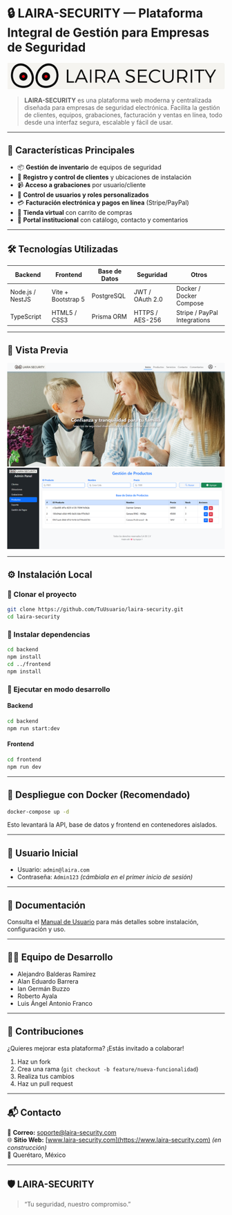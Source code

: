 # 🔒 LAIRA-SECURITY — Plataforma Integral de Gestión para Empresas de Seguridad

![LAIRA Logo](/img/logo.png)

> **LAIRA-SECURITY** es una plataforma web moderna y centralizada diseñada para empresas de seguridad electrónica. Facilita la gestión de clientes, equipos, grabaciones, facturación y ventas en línea, todo desde una interfaz segura, escalable y fácil de usar.

---

## 🚀 Características Principales

- 📦 **Gestión de inventario** de equipos de seguridad
- 👥 **Registro y control de clientes** y ubicaciones de instalación
- 📹 **Acceso a grabaciones** por usuario/cliente
- 🔐 **Control de usuarios y roles personalizados**
- 💳 **Facturación electrónica y pagos en línea** (Stripe/PayPal)
- 🛒 **Tienda virtual** con carrito de compras
- 🏢 **Portal institucional** con catálogo, contacto y comentarios

---

## 🛠️ Tecnologías Utilizadas

| Backend            | Frontend             | Base de Datos  | Seguridad        | Otros            |
|-------------------|----------------------|----------------|------------------|------------------|
| Node.js / NestJS  | Vite + Bootstrap 5   | PostgreSQL     | JWT / OAuth 2.0  | Docker / Docker Compose |
| TypeScript        | HTML5 / CSS3         | Prisma ORM     | HTTPS / AES-256  | Stripe / PayPal Integrations |

---

## 📸 Vista Previa

<!-- Agrega aquí tus capturas de pantalla -->
![Dashboard](/img/imagenClientesDashboardPrincipal.png)
![Inventario](/img/imagenInventarioAdmins.png)

---

## ⚙️ Instalación Local

### 🔽 Clonar el proyecto
```bash
git clone https://github.com/TuUsuario/laira-security.git
cd laira-security
```

### 🧩 Instalar dependencias
```bash
cd backend
npm install
cd ../frontend
npm install
```

### 🚀 Ejecutar en modo desarrollo
#### Backend
```bash
cd backend
npm run start:dev
```

#### Frontend
```bash
cd frontend
npm run dev
```

---

## 🐳 Despliegue con Docker (Recomendado)

```bash
docker-compose up -d
```

Esto levantará la API, base de datos y frontend en contenedores aislados.

---

## 🔐 Usuario Inicial

- Usuario: `admin@laira.com`
- Contraseña: `Admin123` *(cámbiala en el primer inicio de sesión)*

---

## 📄 Documentación

Consulta el [Manual de Usuario](docs/MANUAL_USUARIO.pdf) para más detalles sobre instalación, configuración y uso.

---

## 🧑‍💻 Equipo de Desarrollo

- Alejandro Balderas Ramírez
- Alan Eduardo Barrera
- Ian Germán Buzzo
- Roberto Ayala
- Luis Ángel Antonio Franco

---

## 🤝 Contribuciones

¿Quieres mejorar esta plataforma? ¡Estás invitado a colaborar!
1. Haz un fork
2. Crea una rama (`git checkout -b feature/nueva-funcionalidad`)
3. Realiza tus cambios
4. Haz un pull request

---

## 📬 Contacto

📧 **Correo:** soporte@laira-security.com  
🌐 **Sitio Web:** [www.laira-security.com](https://www.laira-security.com) *(en construcción)*  
📍 Querétaro, México

---

## 🛡️ LAIRA-SECURITY

> “Tu seguridad, nuestro compromiso.”